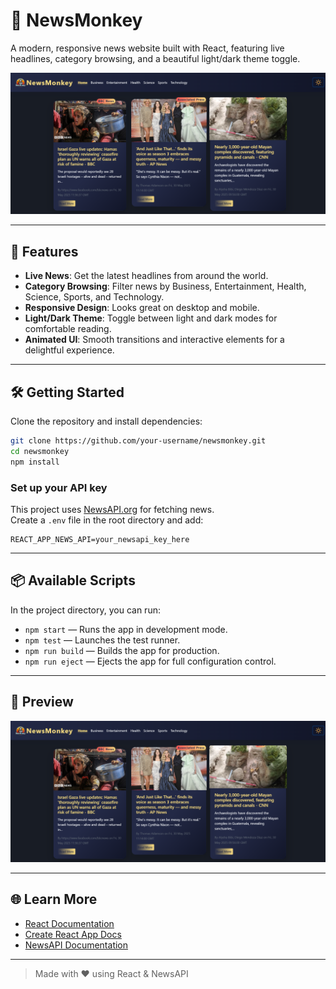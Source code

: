 # 📰 NewsMonkey

A modern, responsive news website built with React, featuring live headlines, category browsing, and a beautiful light/dark theme toggle.

![NewsMonkey Preview](public/webpage_look.png)

---

## 🚀 Features

- **Live News**: Get the latest headlines from around the world.
- **Category Browsing**: Filter news by Business, Entertainment, Health, Science, Sports, and Technology.
- **Responsive Design**: Looks great on desktop and mobile.
- **Light/Dark Theme**: Toggle between light and dark modes for comfortable reading.
- **Animated UI**: Smooth transitions and interactive elements for a delightful experience.

---

## 🛠️ Getting Started

Clone the repository and install dependencies:

```bash
git clone https://github.com/your-username/newsmonkey.git
cd newsmonkey
npm install
```

### Set up your API key

This project uses [NewsAPI.org](https://newsapi.org/) for fetching news.  
Create a `.env` file in the root directory and add:

```
REACT_APP_NEWS_API=your_newsapi_key_here
```

---

## 📦 Available Scripts

In the project directory, you can run:

- `npm start` — Runs the app in development mode.
- `npm test` — Launches the test runner.
- `npm run build` — Builds the app for production.
- `npm run eject` — Ejects the app for full configuration control.

---

## 📸 Preview

![NewsMonkey Screenshot](public/webpage_look.png)

---

## 🌐 Learn More

- [React Documentation](https://reactjs.org/)
- [Create React App Docs](https://facebook.github.io/create-react-app/docs/getting-started)
- [NewsAPI Documentation](https://newsapi.org/docs)

---

> Made with ❤️ using React & NewsAPI
